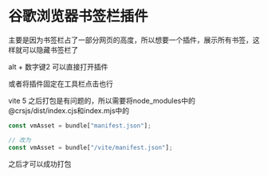 # 谷歌浏览器书签栏插件
主要是因为书签栏占了一部分网页的高度，所以想要一个插件，展示所有书签，这样就可以隐藏书签栏了

alt + 数字键2 可以直接打开插件

或者将插件固定在工具栏点击也行

vite 5 之后打包是有问题的，所以需要将node_modules中的@crsjs/dist/index.cjs和index.mjs中的
```js
const vmAsset = bundle["manifest.json"];

// 改为
const vmAsset = bundle["/vite/manifest.json"];
```
之后才可以成功打包

